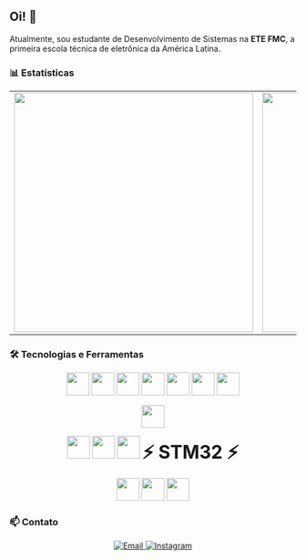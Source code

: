## Oi! 👋

Atualmente, sou estudante de Desenvolvimento de Sistemas na **ETE FMC**, a primeira escola técnica de eletrônica da América Latina. 

### 📊 Estatísticas

<div align="center">
  <table>
    <tr>
      <td>
        <img src="https://github-readme-stats.vercel.app/api?username=thaivalentim&show_icons=true&theme=radical&hide_rank=true" width="420" />
      </td>
      <td>
        <img src="https://github-readme-stats.vercel.app/api/top-langs/?username=thaivalentim&langs_count=6&theme=radical&layout=compact" width="420" />
      </td>
    </tr>
  </table>
</div>

### 🛠️ Tecnologias e Ferramentas

<p align="center">
  <!-- Linguagens -->
  <img src="https://cdn.jsdelivr.net/gh/devicons/devicon/icons/c/c-original.svg" width="40" />
  <img src="https://cdn.jsdelivr.net/gh/devicons/devicon/icons/cplusplus/cplusplus-original.svg" width="40" />
  <img src="https://cdn.jsdelivr.net/gh/devicons/devicon/icons/csharp/csharp-original.svg" width="40" />
  <img src="https://cdn.jsdelivr.net/gh/devicons/devicon/icons/python/python-original.svg" width="40" />
  <img src="https://cdn.jsdelivr.net/gh/devicons/devicon/icons/javascript/javascript-original.svg" width="40" />
  <img src="https://cdn.jsdelivr.net/gh/devicons/devicon/icons/html5/html5-original.svg" width="40" />
  <img src="https://cdn.jsdelivr.net/gh/devicons/devicon/icons/css3/css3-original.svg" width="40" />
</p>

<p align="center">
  <!-- Banco de Dados -->
  <img src="https://cdn.jsdelivr.net/gh/devicons/devicon/icons/mongodb/mongodb-original.svg" width="40" />
</p>

<p align="center">
  <!-- Frameworks e Ferramentas -->
  <img src="https://cdn.jsdelivr.net/gh/devicons/devicon/icons/fastapi/fastapi-original.svg" width="40" />
  <img src="https://cdn.jsdelivr.net/gh/devicons/devicon/icons/postman/postman-original.svg" width="40" />
  <img src="https://cdn.jsdelivr.net/gh/devicons/devicon/icons/arduino/arduino-original.svg" width="40" />
  <span style="font-size: 32px; font-weight:bold;">⚡ STM32 ⚡</span>
</p>

<p align="center">
  <!-- Outros -->
  <img src="https://cdn.jsdelivr.net/gh/devicons/devicon/icons/unity/unity-original.svg" width="40" />
  <img src="https://cdn.jsdelivr.net/gh/devicons/devicon/icons/amazonwebservices/amazonwebservices-original.svg" width="40" />
  <img src="https://cdn.jsdelivr.net/gh/devicons/devicon/icons/vscode/vscode-original.svg" width="40" />
</p>

### 📫 Contato
<p align="center">
  <a href="mailto:thaizavalentim@icloud.com" target="_blank" rel="noopener noreferrer">
    <img src="https://img.shields.io/badge/Email-D14836?style=for-the-badge&logo=gmail&logoColor=white" alt="Email" />
  </a>
  <a href="https://www.instagram.com/thai.valent3/profilecard/?igsh=MWlmbWplazRwcTE5ZA==" target="_blank" rel="noopener noreferrer">
    <img src="https://img.shields.io/badge/Instagram-E4405F?style=for-the-badge&logo=instagram&logoColor=white" alt="Instagram" />
  </a>
</p>
